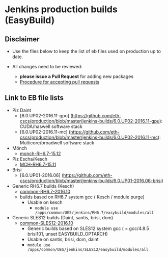 # Jenkins production builds (EasyBuild)

## Disclaimer

* Use the files below to keep the list of eb files used on production up to date. 

* All changes need to be reviewed:
   * **please issue a Pull Request** for adding new packages 
   * [Procedure for accepting pull requests](https:///production/wikis/home) 

## Link to EB file lists 
* Piz Daint
  * [6.0.UP02-2016.11-gpu] (https://github.com/eth-cscs/production/blob/master/jenkins-builds/6.0.UP02-2016.11-gpu): CUDA/haswell software stack
  * [6.0.UP02-2016.11-mc] (https://github.com/eth-cscs/production/blob/master/jenkins-builds/6.0.UP02-2016.11-mc): Multicore/broadwell software stack
* Mönch
  * [monch-RH6.7-15.12](https://github.com/eth-cscs/production/blob/master/jenkins-builds/monch-RH6.7-15.12)
* Piz Escha/Kesch
  * [MCH-RH6.7-15.11](https://github.com/eth-cscs/production/blob/master/jenkins-builds/MCH-RH6.7-15.11)
* Brisi
  * [6.0.UP01-2016.06] (https://github.com/eth-cscs/production/blob/master/jenkins-builds/6.0.UP01-2016.06-brisi)
* Generic RH6.7 builds (Kesch)
  * [common-RH6.7-2016.10](https://github.com/eth-cscs/production/blob/master/jenkins-builds/common-RH6.7-2016.10)
  * builds based on RH6.7 system gcc ( Kesch / module purge)
    * Usable on kesch  
      * ```module use /apps/common/UES/jenkins/RH6.7/easybuild/modules/all```
* Generic SLES12 builds (Daint, santis, brisi, dom)
  * [common-SLES12-2016.10](https://github.com/eth-cscs/production/blob/master/jenkins-builds/common-SLES12-2016.10)
    * Generic builds based on SLES12 system gcc ( = gcc/4.8.5 brisi101, unset EASYBUILD_OPTARCH)
    *  Usable on santis, brisi, dom, daint
      * ```module use /apps/common/UES/jenkins/SLES12/easybuild/modules/all```
